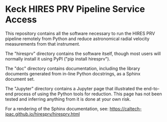 # Keck HIRES PRV Pipeline Service Access

This repository contains all the software necessary to run the HIRES PRV pipeline remotely from Python
and reduce astronomical radial velocity measurements from that instrument.

The "hiresprv" directory contains the software itself, though most users will normally install it using
PyPI ("pip install hiresprv").

The "doc" directory contains documentation, including the library documents generated from in-line
Python docstrings, as a Sphinx document set.

The "Jupyter" directory contains a Jupyter page that illustrated the end-to-end process of using the
Python tools for reduction.  This page has not been tested and inferring anything from it is done
at your own risk.

For a rendering of the Sphinx documentation, see: https://caltech-ipac.github.io/hiresprv/hiresprv.html

